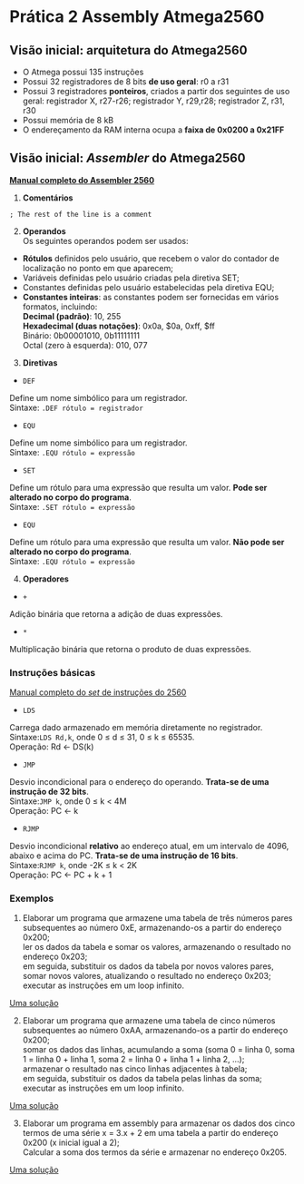 # Prática 2 Assembly Atmega2560 

## Visão inicial: arquitetura do Atmega2560

- O Atmega possui 135 instruções
- Possui 32 registradores de 8 bits **de uso geral**: r0 a r31
- Possui 3 registradores **ponteiros**, criados a partir dos seguintes de uso geral: registrador X, r27-r26; registrador Y, r29,r28; registrador Z, r31, r30
- Possui memória de 8 kB
- O endereçamento da RAM interna ocupa a **faixa de 0x0200 a 0x21FF**

## Visão inicial: *Assembler* do Atmega2560

**[Manual completo do Assembler 2560](https://ww1.microchip.com/downloads/en/DeviceDoc/40001917A.pdf)**

1. **Comentários**  

```
; The rest of the line is a comment
```

2. **Operandos**  
Os seguintes operandos podem ser usados:

- **Rótulos** definidos pelo usuário, que recebem o valor do contador de localização no ponto em que aparecem;  
- Variáveis definidas pelo usuário criadas pela diretiva SET;  
- Constantes definidas pelo usuário estabelecidas pela diretiva EQU;  
- **Constantes inteiras**: as constantes podem ser fornecidas em vários formatos, incluindo:  
**Decimal (padrão)**: 10, 255  
**Hexadecimal (duas notações)**: 0x0a, $0a, 0xff, $ff  
Binário: 0b00001010, 0b11111111  
Octal (zero à esquerda): 010, 077  

3. **Diretivas**

- `DEF`

Define um nome simbólico para um registrador.   
Sintaxe: `.DEF rótulo = registrador`

- `EQU`

Define um nome simbólico para um registrador.   
Sintaxe: `.EQU rótulo = expressão`

- `SET`

Define um rótulo para uma expressão que resulta um valor. **Pode ser alterado no corpo do programa**.  
Sintaxe: `.SET rótulo = expressão`

- `EQU`

Define um rótulo para uma expressão que resulta um valor. **Não pode ser alterado no corpo do programa**.  
Sintaxe: `.EQU rótulo = expressão`


4. **Operadores**

- `+`

Adição binária que retorna a adição de duas expressões.  

- `*`

Multiplicação binária que retorna o produto de duas expressões.

### Instruções básicas

[Manual completo do *set* de instruções do 2560](https://ww1.microchip.com/downloads/en/DeviceDoc/AVR-Instruction-Set-Manual-DS40002198A.pdf)

- `LDS`

Carrega dado armazenado em memória diretamente no registrador.    
Sintaxe:`LDS Rd,k`, onde 0 ≤ d ≤ 31, 0 ≤ k ≤ 65535.  
Operação: Rd ← DS(k)

- `JMP` 

Desvio incondicional para o endereço do operando. **Trata-se de uma instrução de 32 bits**.  
Sintaxe:`JMP k`, onde 0 ≤ k < 4M  
Operação: PC ← k

- `RJMP`

Desvio incondicional **relativo** ao endereço atual, em um intervalo de 4096, abaixo e acima do PC. **Trata-se de uma instrução de 16 bits**.  
Sintaxe:`RJMP k`, onde -2K ≤ k < 2K  
Operação: PC ← PC + k + 1

### Exemplos

1. Elaborar um programa que armazene uma tabela de três números pares subsequentes ao número 0xE, armazenando-os a partir do endereço 0x200;  
ler os dados da tabela e somar os valores, armazenando o resultado no endereço 0x203;  
em seguida, substituir os dados da tabela por novos valores pares, somar novos valores, atualizando o resultado no endereço 0x203;  
executar as instruções em um loop infinito.  

[Uma solução](https://github.com/claytonjasilva/prog_exemplos/blob/main/linguagem_assembly_asm/pratica_assembly2_ex1.asm)

2. Elaborar um programa que armazene uma tabela de cinco números subsequentes ao número 0xAA, armazenando-os a partir do endereço 0x200;  
somar os dados das linhas, acumulando a soma (soma 0 = linha 0, soma 1 = linha 0 + linha 1, soma 2 = linha 0 + linha 1 + linha 2, ...);  
armazenar o resultado nas cinco linhas adjacentes à tabela;  
em seguida, substituir os dados da tabela pelas linhas da soma;  
executar as instruções em um loop infinito.  

[Uma solução](https://github.com/claytonjasilva/prog_exemplos/blob/main/linguagem_assembly_asm/pratica_assembly2_ex2.asm)

3. Elaborar um programa em assembly para armazenar os dados dos cinco termos de uma série x = 3.x + 2 em uma tabela a partir do endereço 0x200 (x inicial igual a 2);  
Calcular a soma dos termos da série e armazenar no endereço 0x205.  

[Uma solução](https://github.com/claytonjasilva/prog_exemplos/blob/main/linguagem_assembly_asm/pratica_assembly2_ex3.asm)
